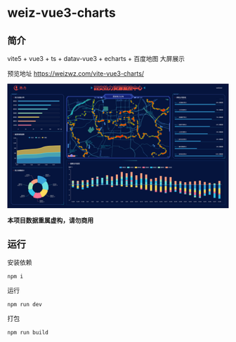 # weiz-vue3-charts

## 简介

vite5 + vue3 + ts + datav-vue3 + echarts + 百度地图 大屏展示

预览地址 https://weizwz.com/vite-vue3-charts/

![image](src/assets/20231228_194914.png)

**本项目数据重属虚构，请勿商用**

## 运行

安装依赖
```shell
npm i
```

运行
```shell
npm run dev
```

打包
```shell
npm run build
```